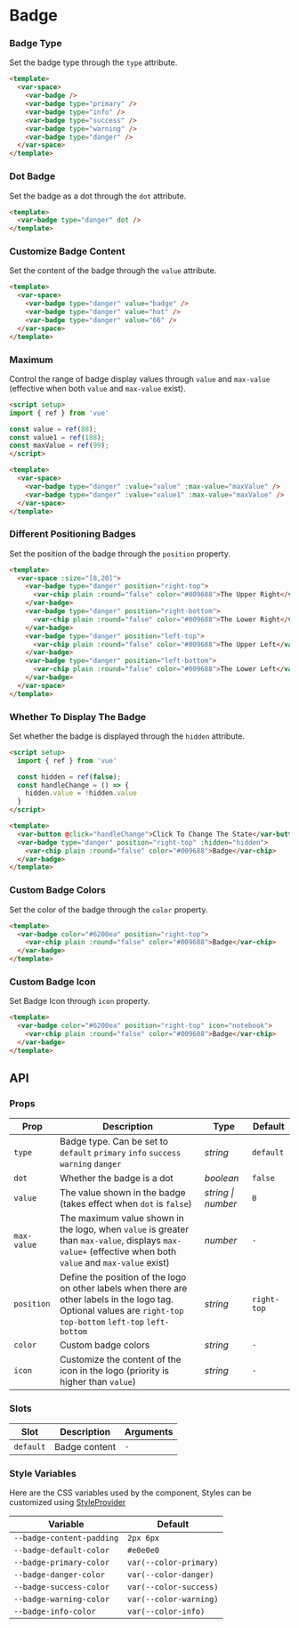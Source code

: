 # Badge

### Badge Type

Set the badge type through the `type` attribute.

```html
<template>
  <var-space>
    <var-badge />
    <var-badge type="primary" />
    <var-badge type="info" />
    <var-badge type="success" />
    <var-badge type="warning" />
    <var-badge type="danger" />
  </var-space>
</template>
```

### Dot Badge

Set the badge as a dot through the `dot` attribute.

```html
<template>
  <var-badge type="danger" dot />
</template>
```
### Customize Badge Content

Set the content of the badge through the `value` attribute.

```html
<template>
  <var-space>
    <var-badge type="danger" value="badge" />
    <var-badge type="danger" value="hot" />
    <var-badge type="danger" value="66" />
  </var-space>
</template>
```
### Maximum

Control the range of badge display values through `value` and `max-value` (effective when both `value` and `max-value` exist).

```html
<script setup>
import { ref } from 'vue'

const value = ref(88);
const value1 = ref(188);
const maxValue = ref(99);
</script>

<template>
  <var-space>
    <var-badge type="danger" :value="value" :max-value="maxValue" />
    <var-badge type="danger" :value="value1" :max-value="maxValue" />
  </var-space>
</template>
```

### Different Positioning Badges

Set the position of the badge through the `position` property.

```html
<template>
  <var-space :size="[8,20]">
    <var-badge type="danger" position="right-top">
      <var-chip plain :round="false" color="#009688">The Upper Right</var-chip>
    </var-badge>
    <var-badge type="danger" position="right-bottom">
      <var-chip plain :round="false" color="#009688">The Lower Right</var-chip>
    </var-badge>
    <var-badge type="danger" position="left-top">
      <var-chip plain :round="false" color="#009688">The Upper Left</var-chip>
    </var-badge>
    <var-badge type="danger" position="left-bottom">
      <var-chip plain :round="false" color="#009688">The Lower Left</var-chip>
    </var-badge>
  </var-space>
</template>
```

### Whether To Display The Badge

Set whether the badge is displayed through the `hidden` attribute.

```html
<script setup>
  import { ref } from 'vue'

  const hidden = ref(false);
  const handleChange = () => {
    hidden.value = !hidden.value
  }
</script>

<template>
  <var-button @click="handleChange">Click To Change The State</var-button>
  <var-badge type="danger" position="right-top" :hidden="hidden">
    <var-chip plain :round="false" color="#009688">Badge</var-chip>
  </var-badge>
</template>
```

### Custom Badge Colors

Set the color of the badge through the `color` property.

```html
<template>
  <var-badge color="#6200ea" position="right-top">
    <var-chip plain :round="false" color="#009688">Badge</var-chip>
  </var-badge>
</template>
```

### Custom Badge Icon

Set Badge Icon through `icon` property.

```html
<template>
  <var-badge color="#6200ea" position="right-top" icon="notebook">
    <var-chip plain :round="false" color="#009688">Badge</var-chip>
  </var-badge>
</template>
```

## API

### Props

| Prop | Description | Type | Default |
| --- | --- | --- | --- |
| `type` | Badge type. Can be set to `default` `primary` `info` `success` `warning` `danger` | _string_ | `default` |
| `dot` | Whether the badge is a dot | _boolean_ | `false`|
| `value` |The value shown in the badge (takes effect when `dot` is `false`) | _string \| number_ | `0`|
| `max-value`|The maximum value shown in the logo, when `value` is greater than `max-value`, displays `max-value+` (effective when both `value` and `max-value` exist)| _number_| `-` |
| `position` |Define the position of the logo on other labels when there are other labels in the logo tag. Optional values are `right-top` `top-bottom` `left-top` `left-bottom`| _string_ | `right-top` |
| `color` | Custom badge colors | _string_ | `-` |
| `icon` |  Customize the content of the icon in the logo (priority is higher than `value`) | _string_ | `-` |

### Slots

| Slot | Description | Arguments |
| --- | --- | --- |
| `default` |  Badge content | `-` |

### Style Variables
Here are the CSS variables used by the component, Styles can be customized using [StyleProvider](#/en-US/style-provider)

| Variable | Default |
| --- | --- |
| `--badge-content-padding` | `2px 6px` |
| `--badge-default-color` | `#e0e0e0` |
| `--badge-primary-color` | `var(--color-primary)`|
| `--badge-danger-color` |  `var(--color-danger)`|
| `--badge-success-color` | `var(--color-success)`|
| `--badge-warning-color` |  `var(--color-warning)`|
| `--badge-info-color` | `var(--color-info)`|